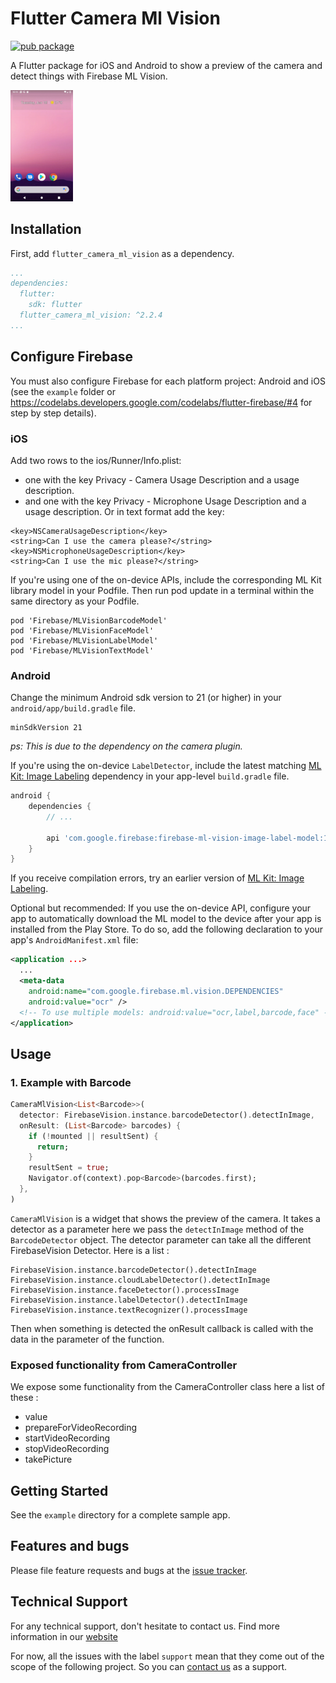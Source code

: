 # Flutter Camera Ml Vision

[![pub package](https://img.shields.io/pub/v/flutter_camera_ml_vision.svg)](https://pub.dartlang.org/packages/flutter_camera_ml_vision)


A Flutter package for iOS and Android to show a preview of the camera and detect things with Firebase ML Vision.

<img src="https://raw.githubusercontent.com/rushio-consulting/flutter_camera_ml_vision/master/videos/scan_page.gif" width="100" />

## Installation

First, add `flutter_camera_ml_vision` as a dependency.

```yaml
...
dependencies:
  flutter:
    sdk: flutter
  flutter_camera_ml_vision: ^2.2.4
...
```

## Configure Firebase
You must also configure Firebase for each platform project: Android and iOS (see the `example` folder or https://codelabs.developers.google.com/codelabs/flutter-firebase/#4 for step by step details).


### iOS

Add two rows to the ios/Runner/Info.plist:

* one with the key Privacy - Camera Usage Description and a usage description.
* and one with the key Privacy - Microphone Usage Description and a usage description.
Or in text format add the key:

```
<key>NSCameraUsageDescription</key>
<string>Can I use the camera please?</string>
<key>NSMicrophoneUsageDescription</key>
<string>Can I use the mic please?</string>
```

If you're using one of the on-device APIs, include the corresponding ML Kit library model in your Podfile. Then run pod update in a terminal within the same directory as your Podfile.

```
pod 'Firebase/MLVisionBarcodeModel'
pod 'Firebase/MLVisionFaceModel'
pod 'Firebase/MLVisionLabelModel'
pod 'Firebase/MLVisionTextModel'
```

### Android

Change the minimum Android sdk version to 21 (or higher) in your `android/app/build.gradle` file.

```
minSdkVersion 21
```
_ps: This is due to the dependency on the camera plugin._


If you're using the on-device `LabelDetector`, include the latest matching [ML Kit: Image Labeling](https://firebase.google.com/support/release-notes/android) dependency in your app-level `build.gradle` file.

```gradle
android {
    dependencies {
        // ...

        api 'com.google.firebase:firebase-ml-vision-image-label-model:19.0.0'
    }
}
```

If you receive compilation errors, try an earlier version of [ML Kit: Image Labeling](https://firebase.google.com/support/release-notes/android).

Optional but recommended: If you use the on-device API, configure your app to automatically download the ML model to the device after your app is installed from the Play Store. To do so, add the following declaration to your app's `AndroidManifest.xml` file:

```xml
<application ...>
  ...
  <meta-data
    android:name="com.google.firebase.ml.vision.DEPENDENCIES"
    android:value="ocr" />
  <!-- To use multiple models: android:value="ocr,label,barcode,face" -->
</application>
```

## Usage

### 1. Example with Barcode

```dart
CameraMlVision<List<Barcode>>(
  detector: FirebaseVision.instance.barcodeDetector().detectInImage,
  onResult: (List<Barcode> barcodes) {
    if (!mounted || resultSent) {
      return;
    }
    resultSent = true;
    Navigator.of(context).pop<Barcode>(barcodes.first);
  },
)
```

`CameraMlVision` is a widget that shows the preview of the camera. It takes a detector as a parameter here we pass the `detectInImage` method of the `BarcodeDetector` object.
The detector parameter can take all the different FirebaseVision Detector. Here is a list :

```
FirebaseVision.instance.barcodeDetector().detectInImage
FirebaseVision.instance.cloudLabelDetector().detectInImage
FirebaseVision.instance.faceDetector().processImage
FirebaseVision.instance.labelDetector().detectInImage
FirebaseVision.instance.textRecognizer().processImage
```

Then when something is detected the onResult callback is called with the data in the parameter of the function.

### Exposed functionality from CameraController

We expose some functionality from the CameraController class here a list of these :

- value
- prepareForVideoRecording
- startVideoRecording
- stopVideoRecording
- takePicture

## Getting Started

See the `example` directory for a complete sample app.

## Features and bugs 

Please file feature requests and bugs at the [issue tracker](https://github.com/santetis/flutter_camera_ml_vision/issues).

## Technical Support

For any technical support, don't hesitate to contact us. 
Find more information in our [website](https://rushio-consulting.fr)

For now, all the issues with the label `support` mean that they come out of the scope of the following project. So you can [contact us](https://rushio-consulting.fr/support) as a support.

